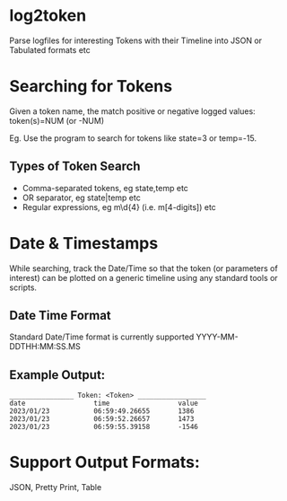 # log2token
Parse logfiles for interesting Tokens with their Timeline into JSON or Tabulated formats etc

# Searching for Tokens
Given a token name, the match positive or negative logged values:
token(s)=NUM (or -NUM) 

Eg. Use the program to search for tokens like state=3 or temp=-15.

## Types of Token Search
- Comma-separated tokens, eg state,temp etc
- OR separator, eg state|temp etc
- Regular expressions, eg m\d{4} (i.e. m[4-digits]) etc


# Date & Timestamps
While searching, track the Date/Time so that the token (or parameters of interest) can be plotted on a generic timeline using any standard tools or scripts.

## Date Time Format
Standard Date/Time format is currently supported
YYYY-MM-DDTHH:MM:SS.MS

## Example Output:
```
________________ Token: <Token> _________________
date                 time                 value
2023/01/23           06:59:49.26655       1386
2023/01/23           06:59:52.26657       1473
2023/01/23           06:59:55.39158       -1546
```

# Support Output Formats:
JSON, Pretty Print, Table
